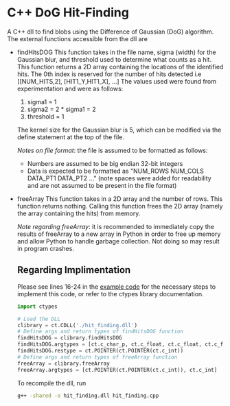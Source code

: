 # C++ DoG Hit-Finding
A C++ dll to find blobs using the Difference of Gaussian (DoG) algorithm.
The external functions accessible from the dll are
- findHitsDOG
  This function takes in the file name, sigma (width) for the Gaussian blur, and threshold used to determine what counts as a hit.
  This function returns a 2D array containing the locations of the identified hits. The 0th index is reserved for the number of hits detected i.e
  [[NUM_HITS,2], [HIT1_Y,HIT1_X], ...]
  The values used were found from experimentation and were as follows:
  1) sigma1 = 1
  2) sigma2 = 2 * sigma1 = 2
  3) threshold = 1

  The kernel size for the Gaussian blur is 5, which can be modified via the define statement at the top of the file.
  
  *Notes on file format*: the file is assumed to be formatted as follows:
  * Numbers are assumed to be big endian 32-bit integers
  * Data is expected to be formatted as "NUM_ROWS NUM_COLS DATA_PT1 DATA_PT2 ..." (note spaces were added for readability and are not assumed to be present in the file format)

- freeArray
  This function takes in a 2D array and the number of rows.
  This function returns nothing.
  Calling this function frees the 2D array (namely the array containing the hits) from memory.
  
  *Note regarding freeArray*: it is recommended to immediately copy the results of freeArray to a new array in Python in order to free up memory and allow Python to handle garbage collection. Not doing so may result in program crashes.

  ## Regarding Implimentation
  Please see lines 16-24 in the [example code](example/BlobFinding.py) for the necessary steps to implement this code, or refer to the ctypes library documentation.
  ```py
  import ctypes

  # Load the DLL
  clibrary = ct.CDLL('./hit_finding.dll')
  # Define args and return types of findHitsDOG function
  findHitsDOG = clibrary.findHitsDOG
  findHitsDOG.argtypes = [ct.c_char_p, ct.c_float, ct.c_float, ct.c_float]
  findHitsDOG.restype = ct.POINTER(ct.POINTER(ct.c_int))
  # Define args and return types of freeArray function
  freeArray = clibrary.freeArray
  freeArray.argtypes = [ct.POINTER(ct.POINTER(ct.c_int)), ct.c_int]
  ```

  To recompile the dll, run
  ```bash
  g++ -shared -o hit_finding.dll hit_finding.cpp
  ```

